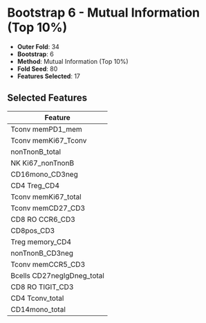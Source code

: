 # Bootstrap 6 - Mutual Information (Top 10%)

- **Outer Fold**: 34
- **Bootstrap**: 6
- **Method**: Mutual Information (Top 10%)
- **Fold Seed**: 80
- **Features Selected**: 17

## Selected Features

| Feature |
|---------|
| Tconv memPD1_mem |
| Tconv memKi67_Tconv |
| nonTnonB_total |
| NK Ki67_nonTnonB |
| CD16mono_CD3neg |
| CD4 Treg_CD4 |
| Tconv memKi67_total |
| Tconv memCD27_CD3 |
| CD8 RO CCR6_CD3 |
| CD8pos_CD3 |
| Treg memory_CD4 |
| nonTnonB_CD3neg |
| Tconv memCCR5_CD3 |
| Bcells CD27negIgDneg_total |
| CD8 RO TIGIT_CD3 |
| CD4 Tconv_total |
| CD14mono_total |
